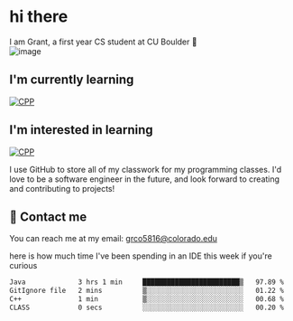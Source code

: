
# hi there

I am Grant, a first year CS student at CU Boulder 👋  
![image](https://assets-sports.thescore.com/football/team/164/logo.png)

## I'm currently learning
[![CPP](https://skillicons.dev/icons?i=cpp,java)](https://skillicons.dev)
## I'm interested in learning
[![CPP](https://skillicons.dev/icons?i=js)](https://skillicons.dev)

I use GitHub to store all of my classwork for my programming classes.
I'd love to be a software engineer in the future, and look forward to creating and contributing to projects!

## 🚀 Contact me
You can reach me at my email: grco5816@colorado.edu  

here is how much time I've been spending in an IDE this week if you're curious
<!--START_SECTION:waka-->

```txt
Java             3 hrs 1 min     ████████████████████████▒   97.89 %
GitIgnore file   2 mins          ▒░░░░░░░░░░░░░░░░░░░░░░░░   01.22 %
C++              1 min           ▒░░░░░░░░░░░░░░░░░░░░░░░░   00.68 %
CLASS            0 secs          ░░░░░░░░░░░░░░░░░░░░░░░░░   00.20 %
```

<!--END_SECTION:waka-->

<!---
gnestr/gnestr is a ✨ special ✨ repository because its `README.md` (this file) appears on your GitHub profile.
You can click the Preview link to take a look at your changes.
--->
